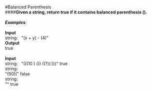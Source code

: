 #Balanced Parenthesis
<br />
####**Given a string, return true if it contains balanced parenthesis ().**
<br />
<br />
_**Examples**_:
<br />
<br />
**Input** 
<br />
string:&nbsp;&nbsp;&nbsp;"(x + y) - (4)"	
**Output** 
<br />
true
<br />
<br />
**Input** 
<br />
string:&nbsp;&nbsp;&nbsp;"(((10 ) ()) ((?)(:)))"	true
<br />
string:
<br />
"(50)("	false
<br />
string:
<br />
""	true
